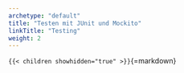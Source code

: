 ```yaml
---
archetype: "default"
title: "Testen mit JUnit und Mockito"
linkTitle: "Testing"
weight: 2
---
```



`{{< children showhidden="true" >}}`{=markdown}
